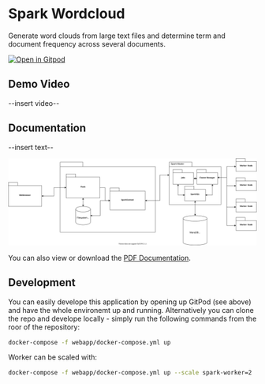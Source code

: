# Spark Wordcloud

Generate word clouds from large text files and determine term and document frequency across several documents.

[![Open in Gitpod](https://gitpod.io/button/open-in-gitpod.svg)](https://gitpod.io/#https://github.com/Miracle-Fruit/spark-wordcloud)

## Demo Video

--insert video--

## Documentation

--insert text--

![Webapp Architecture](webapp-architecture.svg)

You can also view or download the [PDF Documentation]().

## Development

You can easily develope this application by opening up GitPod (see above) and have the whole environemt up and running. Alternatively you can clone the repo and develope locally - simply run the following commands from the roor of the repository:

```bash
docker-compose -f webapp/docker-compose.yml up
```

Worker can be scaled with:
```bash
docker-compose -f webapp/docker-compose.yml up --scale spark-worker=2
```
